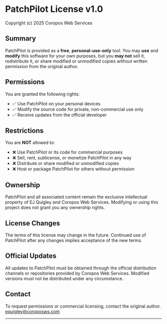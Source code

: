 # PatchPilot License v1.0

Copyright (c) 2025 Coropos Web Services

## Summary

PatchPilot is provided as a **free**, **personal-use-only** tool. You may **use** and **modify** this software for your own purposes, but you **may not** sell it, redistribute it, or share modified or unmodified copies without written permission from the original author.

## Permissions

You are granted the following rights:

- ✅ Use PatchPilot on your personal devices
- ✅ Modify the source code for private, non-commercial use only
- ✅ Receive updates from the official developer

## Restrictions

You are **NOT** allowed to:

- ❌ Use PatchPilot or its code for commercial purposes
- ❌ Sell, rent, sublicense, or monetize PatchPilot in any way
- ❌ Distribute or share modified or unmodified copies
- ❌ Host or package PatchPilot for others without permission

## Ownership

PatchPilot and all associated content remain the exclusive intellectual property of EJ Quigley and Coropos Web Services. Modifying or using this project does not grant you any ownership rights.

## License Changes

The terms of this license may change in the future. Continued use of PatchPilot after any changes implies acceptance of the new terms.

## Official Updates

All updates to PatchPilot must be obtained through the official distribution channels or repositories provided by Coropos Web Services. Modified versions must not be distributed under any circumstance.

## Contact

To request permissions or commercial licensing, contact the original author.
equigley@coroposws.com

---

